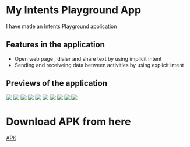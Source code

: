 # My Intents Playground App

I have made an Intents Playground application 


## Features in the application

- Open web page , dialer and share text by using implicit intent
- Sending and receiveing data between activities by using explicit intent



## Previews of the application

![](https://github.com/alein249/Intents-Playground/blob/master/app/src/main/res/drawable/ss1.jpg)
![](https://github.com/alein249/Intents-Playground/blob/master/app/src/main/res/drawable/ss2.jpg)
![](https://github.com/alein249/Intents-Playground/blob/master/app/src/main/res/drawable/ss3.jpg)
![](https://github.com/alein249/Intents-Playground/blob/master/app/src/main/res/drawable/ss4.jpg)
![](https://github.com/alein249/Intents-Playground/blob/master/app/src/main/res/drawable/ss5.jpg)
![](https://github.com/alein249/Intents-Playground/blob/master/app/src/main/res/drawable/ss6.jpg)
![](https://github.com/alein249/Intents-Playground/blob/master/app/src/main/res/drawable/ss7.jpg)
![](https://github.com/alein249/Intents-Playground/blob/master/app/src/main/res/drawable/ss8.jpg)
![](https://github.com/alein249/Intents-Playground/blob/master/app/src/main/res/drawable/ss9.jpg)
![](https://github.com/alein249/Intents-Playground/blob/master/app/src/main/res/drawable/ss10.jpg)

# Download APK from here

[APK](https://github.com/alein249/Intents-Playground/releases/download/intentsplay/app-release.apk)
